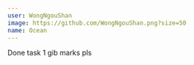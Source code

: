 ```yaml
---
user: WongNgouShan
image: https://github.com/WongNgouShan.png?size=50
name: Ocean
---
```

Done task 1 gib marks pls

